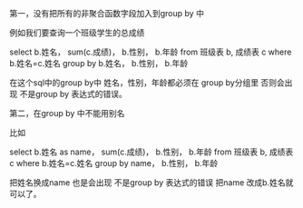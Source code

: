 第一，没有把所有的非聚合函数字段加入到group by 中

例如我们要查询一个班级学生的总成绩

select
b.姓名，
sum(c.成绩)，
b.性别，
b.年龄
from
班级表 b,
成绩表 c
where
b.姓名=c.姓名
group by
b.姓名，
b.性别，
b.年龄

在这个sql中的group by中 姓名，性别，年龄都必须在 group by分组里
否则会出现 不是group by 表达式的错误。

第二，在group by 中不能用别名

比如

select
b.姓名 as name，
sum(c.成绩)，
b.性别，
b.年龄
from
班级表 b,
成绩表 c
where
b.姓名=c.姓名
group by
name，
b.性别，
b.年龄

把姓名换成name 也是会出现 不是group by 表达式的错误
把name 改成b.姓名就可以了。